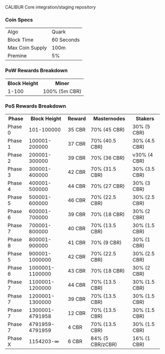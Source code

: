 CALIBUR Core integration/staging repository


### Coin Specs
<table>
<tr><td>Algo</td><td>Quark</td></tr>
<tr><td>Block Time</td><td>60 Seconds</td></tr>

<tr><td>Max Coin Supply </td><td>100m</td></tr>
<tr><td>Premine</td><td>5%</td></tr>
</table>




### PoW Rewards Breakdown

<table>
<th>Block Height</th><th>Miner</th>
<tr><td>1-100</td><td>100% (5m CBR)</td></tr>
</table>

### PoS Rewards Breakdown

<table>
<th>Phase</th><th>Block Height</th><th>Reward</th><th>Masternodes</th><th>Stakers</th>
<tr><td>Phase 0</td><td>101-100000</td><td>35 CBR</td><td>70% (45 CBR)</td><td>30% (5 CBR)</td></tr>
<tr><td>Phase 1</td><td>100001-200000</td><td>37 CBR</td><td>70% (40.5 CBR)</td><td>30% (4.5 CBR)</td></tr>
<tr><td>Phase 2</td><td>200001-300000</td><td>39 CBR</td><td>70% (36 CBR)</td><td>v30% (4 CBR)</td></tr>
<tr><td>Phase 3</td><td>300001-400000</td><td>42 CBR</td><td>70% (31.5 CBR)</td><td>30% (3.5 CBR)</td></tr>
<tr><td>Phase 4</td><td>400001-500000</td><td>44 CBR</td><td>70% (27 CBR)</td><td>30% (3 CBR)</td></tr>
<tr><td>Phase 5</td><td>500001-600000</td><td>46 CBR</td><td>70% (22.5 CBR)</td><td>30% (2.5 CBR)</td></tr>
<tr><td>Phase 6</td><td>600001-700000</td><td>39 CBR</td><td>70% (18 CBR)</td><td>30% (2 CBR)</td></tr>
<tr><td>Phase 7</td><td>700001-800000</td><td>40 CBR</td><td>70% (13.5 CBR)</td><td>30% (1.5 CBR)</td></tr>
<tr><td>Phase 8</td><td>800001-900000</td><td>41 CBR</td><td>70% (9 CBR)</td><td>30% (1 CBR)</td></tr>
<tr><td>Phase 5</td><td>900001-1000000</td><td>42 CBR</td><td>70% (22.5 CBR)</td><td>30% (2.5 CBR)</td></tr>
<tr><td>Phase 6</td><td>1000001-1100000</td><td>43 CBR</td><td>70% (18 CBR)</td><td>30% (2 CBR)</td></tr>
<tr><td>Phase 7</td><td>1100001-1200000</td><td>44 CBR</td><td>70% (13.5 CBR)</td><td>30% (1.5 CBR)</td></tr>
<tr><td>Phase 7</td><td>1200001-1300000</td><td>39 CBR</td><td>70% (13.5 CBR)</td><td>30% (1.5 CBR)</td></tr>
<tr><td>Phase 7</td><td>1300001-4791958</td><td>12 CBR</td><td>70% (13.5 CBR)</td><td>30% (1.5 CBR)</td></tr>
<tr><td>Phase 7</td><td>4791959-4791959</td><td>4 CBR</td><td>70% (13.5 CBR)</td><td>30% (1.5 CBR)</td></tr>
<tr><td>Phase X</td><td>1154203-∞</td><td>6 CBR</td><td>84% (5 CBR/zCBR)</td><td>16% (1 CBR)</td></tr>
</table>
